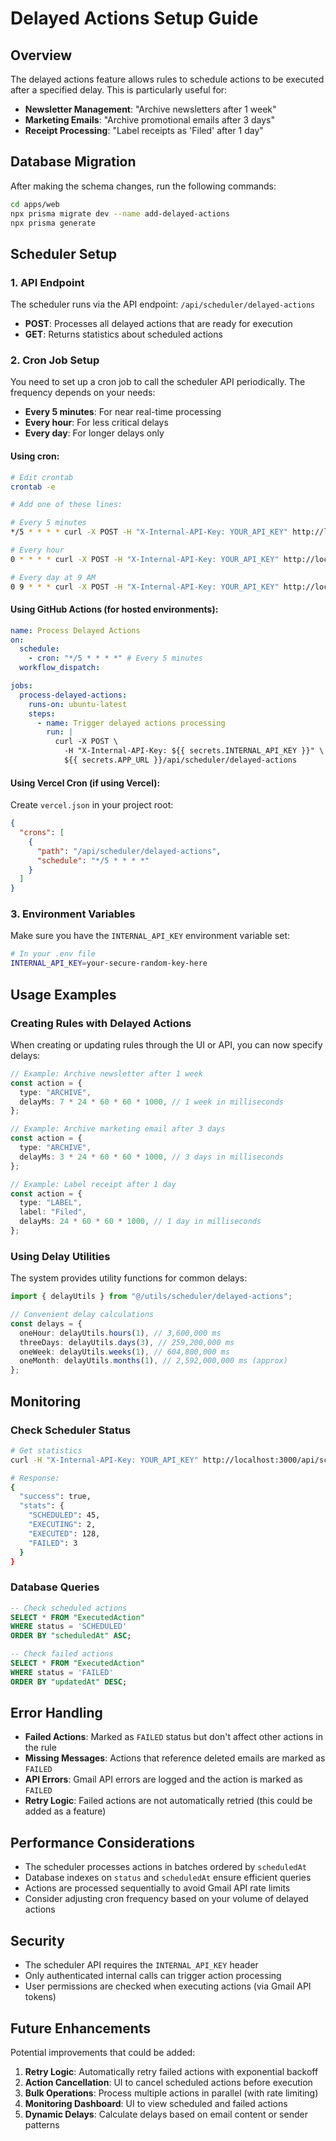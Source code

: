 # Delayed Actions Setup Guide

## Overview

The delayed actions feature allows rules to schedule actions to be executed after a specified delay. This is particularly useful for:

- **Newsletter Management**: "Archive newsletters after 1 week"
- **Marketing Emails**: "Archive promotional emails after 3 days"
- **Receipt Processing**: "Label receipts as 'Filed' after 1 day"

## Database Migration

After making the schema changes, run the following commands:

```bash
cd apps/web
npx prisma migrate dev --name add-delayed-actions
npx prisma generate
```

## Scheduler Setup

### 1. API Endpoint

The scheduler runs via the API endpoint: `/api/scheduler/delayed-actions`

- **POST**: Processes all delayed actions that are ready for execution
- **GET**: Returns statistics about scheduled actions

### 2. Cron Job Setup

You need to set up a cron job to call the scheduler API periodically. The frequency depends on your needs:

- **Every 5 minutes**: For near real-time processing
- **Every hour**: For less critical delays
- **Every day**: For longer delays only

#### Using cron:

```bash
# Edit crontab
crontab -e

# Add one of these lines:

# Every 5 minutes
*/5 * * * * curl -X POST -H "X-Internal-API-Key: YOUR_API_KEY" http://localhost:3000/api/scheduler/delayed-actions

# Every hour
0 * * * * curl -X POST -H "X-Internal-API-Key: YOUR_API_KEY" http://localhost:3000/api/scheduler/delayed-actions

# Every day at 9 AM
0 9 * * * curl -X POST -H "X-Internal-API-Key: YOUR_API_KEY" http://localhost:3000/api/scheduler/delayed-actions
```

#### Using GitHub Actions (for hosted environments):

```yaml
name: Process Delayed Actions
on:
  schedule:
    - cron: "*/5 * * * *" # Every 5 minutes
  workflow_dispatch:

jobs:
  process-delayed-actions:
    runs-on: ubuntu-latest
    steps:
      - name: Trigger delayed actions processing
        run: |
          curl -X POST \
            -H "X-Internal-API-Key: ${{ secrets.INTERNAL_API_KEY }}" \
            ${{ secrets.APP_URL }}/api/scheduler/delayed-actions
```

#### Using Vercel Cron (if using Vercel):

Create `vercel.json` in your project root:

```json
{
  "crons": [
    {
      "path": "/api/scheduler/delayed-actions",
      "schedule": "*/5 * * * *"
    }
  ]
}
```

### 3. Environment Variables

Make sure you have the `INTERNAL_API_KEY` environment variable set:

```bash
# In your .env file
INTERNAL_API_KEY=your-secure-random-key-here
```

## Usage Examples

### Creating Rules with Delayed Actions

When creating or updating rules through the UI or API, you can now specify delays:

```typescript
// Example: Archive newsletter after 1 week
const action = {
  type: "ARCHIVE",
  delayMs: 7 * 24 * 60 * 60 * 1000, // 1 week in milliseconds
};

// Example: Archive marketing email after 3 days
const action = {
  type: "ARCHIVE",
  delayMs: 3 * 24 * 60 * 60 * 1000, // 3 days in milliseconds
};

// Example: Label receipt after 1 day
const action = {
  type: "LABEL",
  label: "Filed",
  delayMs: 24 * 60 * 60 * 1000, // 1 day in milliseconds
};
```

### Using Delay Utilities

The system provides utility functions for common delays:

```typescript
import { delayUtils } from "@/utils/scheduler/delayed-actions";

// Convenient delay calculations
const delays = {
  oneHour: delayUtils.hours(1), // 3,600,000 ms
  threeDays: delayUtils.days(3), // 259,200,000 ms
  oneWeek: delayUtils.weeks(1), // 604,800,000 ms
  oneMonth: delayUtils.months(1), // 2,592,000,000 ms (approx)
};
```

## Monitoring

### Check Scheduler Status

```bash
# Get statistics
curl -H "X-Internal-API-Key: YOUR_API_KEY" http://localhost:3000/api/scheduler/delayed-actions

# Response:
{
  "success": true,
  "stats": {
    "SCHEDULED": 45,
    "EXECUTING": 2,
    "EXECUTED": 128,
    "FAILED": 3
  }
}
```

### Database Queries

```sql
-- Check scheduled actions
SELECT * FROM "ExecutedAction"
WHERE status = 'SCHEDULED'
ORDER BY "scheduledAt" ASC;

-- Check failed actions
SELECT * FROM "ExecutedAction"
WHERE status = 'FAILED'
ORDER BY "updatedAt" DESC;
```

## Error Handling

- **Failed Actions**: Marked as `FAILED` status but don't affect other actions in the rule
- **Missing Messages**: Actions that reference deleted emails are marked as `FAILED`
- **API Errors**: Gmail API errors are logged and the action is marked as `FAILED`
- **Retry Logic**: Failed actions are not automatically retried (this could be added as a feature)

## Performance Considerations

- The scheduler processes actions in batches ordered by `scheduledAt`
- Database indexes on `status` and `scheduledAt` ensure efficient queries
- Actions are processed sequentially to avoid Gmail API rate limits
- Consider adjusting cron frequency based on your volume of delayed actions

## Security

- The scheduler API requires the `INTERNAL_API_KEY` header
- Only authenticated internal calls can trigger action processing
- User permissions are checked when executing actions (via Gmail API tokens)

## Future Enhancements

Potential improvements that could be added:

1. **Retry Logic**: Automatically retry failed actions with exponential backoff
2. **Action Cancellation**: UI to cancel scheduled actions before execution
3. **Bulk Operations**: Process multiple actions in parallel (with rate limiting)
4. **Monitoring Dashboard**: UI to view scheduled and failed actions
5. **Dynamic Delays**: Calculate delays based on email content or sender patterns
